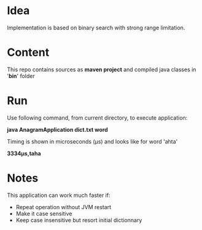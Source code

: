 # Idea
Implementation is based on binary search with strong range limitation.

# Content
This repo contains sources as __maven project__ and compiled java classes in '__bin__' folder

# Run
Use following command, from current directory, to execute application:

__java AnagramApplication dict.txt word__

Timing is shown in microseconds (µs) and looks like for word 'ahta'

__3334µs,taha__

# Notes
This application can work much faster if:
 * Repeat operation without JVM restart
 * Make it case sensitive
 * Keep case insensitive but resort initial dictionnary
